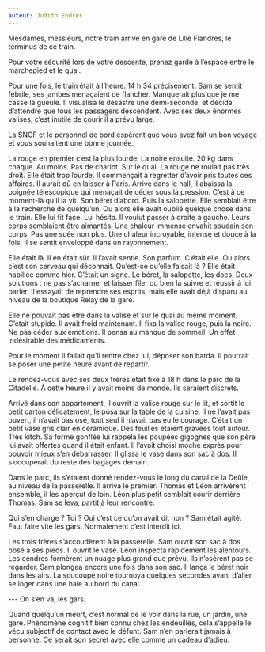 ```yaml
---
auteur: Judith Endrès
---
```


Mesdames, messieurs, notre train arrive en gare de Lille Flandres, le terminus de ce train. 

Pour votre sécurité lors de votre descente, prenez garde à l’espace entre le marchepied et le quai. 

Pour une fois, le train était à l’heure. 14 h 34 précisément. Sam se sentit fébrile, ses jambes menaçaient de flancher. Manquerait plus que je me casse la gueule. Il visualisa le désastre une demi-seconde, et décida d’attendre que tous les passagers descendent. Avec ses deux énormes valises, c’est inutile de courir il a prévu large. 

La SNCF et le personnel de bord espèrent que vous avez fait un bon voyage et vous souhaitent une bonne journée. 

La rouge en premier c’est la plus lourde. La noire ensuite. 20 kg dans chaque. Au moins. Pas de chariot. Sur le quai. La rouge ne roulait pas très droit. Elle était trop lourde. Il commençait à regretter d’avoir pris toutes ces affaires. Il aurait dû en laisser à Paris. Arrivé dans le hall, il abaissa la poignée télescopique qui menaçait de céder sous la pression. C’est à ce moment-là qu’il la vit. Son béret d’abord. Puis la salopette. Elle semblait être à la recherche de quelqu’un. Ou alors elle avait oublié quelque chose dans le train. Elle lui fit face. Lui hésita. Il voulut passer à droite à gauche. Leurs corps semblaient être aimantés. Une chaleur immense envahit soudain son corps. Pas une suée non plus. Une chaleur incroyable, intense et douce à la fois. Il se sentit enveloppé dans un rayonnement. 

Elle était là. Il en était sûr. Il l’avait sentie. Son parfum. C’était elle. Ou alors c’est son cerveau qui déconnait. Qu’est-ce qu’elle faisait là ? Elle était habillée comme hier. C’était un signe. Le béret, la salopette, les docs. Deux solutions : ne pas s’acharner et laisser filer ou bien la suivre et réussir à lui parler. Il essayait de reprendre ses esprits, mais elle avait déjà disparu au niveau de la boutique Relay de la gare.

Elle ne pouvait pas être dans la valise et sur le quai au même moment. C’était stupide. Il avait froid maintenant. Il fixa la valise rouge, puis la noire. Ne pas céder aux émotions. Il pensa au manque de sommeil. Un effet indésirable des médicaments.

Pour le moment il fallait qu’il rentre chez lui, déposer son barda. Il pourrait se poser une petite heure avant de repartir. 

Le rendez-vous avec ses deux frères était fixé à 18 h dans le parc de la Citadelle. À cette heure il y avait moins de monde. Ils seraient discrets. 

Arrivé dans son appartement, il ouvrit la valise rouge sur le lit, et sortit le petit carton délicatement, le posa sur la table de la cuisine. Il ne l’avait pas ouvert, il n’avait pas osé, tout seul il n’avait pas eu le courage. C’était un petit vase gris clair en céramique. Des feuilles étaient gravées tout autour. Très kitch. Sa forme gonflée lui rappela les poupées gigognes que son père lui avait offertes quand il était enfant. Il l’avait choisi moche exprès pour pouvoir mieux s’en débarrasser. Il glissa le vase dans son sac à dos. Il s’occuperait du reste des bagages demain. 

Dans le parc, ils s’étaient donné rendez-vous le long du canal de la Deûle, au niveau de la passerelle. Il arriva le premier. Thomas et Léon arrivèrent ensemble, il les aperçut de loin. Léon plus petit semblait courir derrière Thomas. Sam se leva, partit à leur rencontre. 

Qui s’en charge ? Toi ? Oui c’est ce qu’on avait dit non ? Sam était agité. Faut faire vite les gars. Normalement c’est interdit ici. 

Les trois frères s’accoudèrent à la passerelle. Sam ouvrit son sac à dos posé à ses pieds. Il ouvrit le vase. Léon inspecta rapidement les alentours. Les cendres formèrent un nuage plus grand que prévu. Ils n’osèrent pas se regarder. Sam plongea encore une fois dans son sac. Il lança le béret noir dans les airs. La soucoupe noire tournoya quelques secondes avant d’aller se loger dans une haie au bord du canal.

--- On s’en va, les gars. 

Quand quelqu’un meurt, c’est normal de le voir dans la rue, un jardin, une gare. Phénomène cognitif bien connu chez les endeuillés, cela s’appelle le vécu subjectif de contact avec le défunt. Sam n’en parlerait jamais à personne. Ce serait son secret avec elle comme un cadeau d’adieu.
